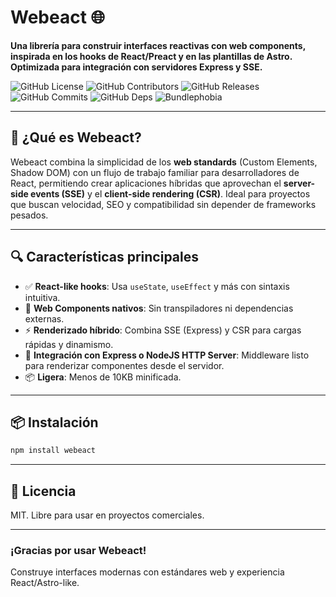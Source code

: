 # Webeact 🌐  

**Una librería para construir interfaces reactivas con web components, inspirada en los hooks de React/Preact y en las plantillas de Astro. Optimizada para integración con servidores Express y SSE.**

![GitHub License](https://badgen.net/github/license/AndyTechnologies/webeact)
![GitHub Contributors](https://badgen.net/github/contributors/AndyTechnologies/webeact)
![GitHub Releases](https://badgen.net/github/release/AndyTechnologies/webeact)
![GitHub Commits](https://badgen.net/github/commits/AndyTechnologies/webeact)
![GitHub Deps](https://badgen.net/github/dependents-repo/AndyTechnologies/webeact)
![Bundlephobia](https://badgen.net/bundlephobia/min/webeact)

---

## 🚀 ¿Qué es Webeact?

Webeact combina la simplicidad de los **web standards** (Custom Elements, Shadow DOM) con un flujo de trabajo familiar para desarrolladores de React, permitiendo crear aplicaciones híbridas que aprovechan el **server-side events (SSE)** y el **client-side rendering (CSR)**. Ideal para proyectos que buscan velocidad, SEO y compatibilidad sin depender de frameworks pesados.

---

## 🔍 Características principales  
- ✅ **React-like hooks**: Usa `useState`, `useEffect` y más con sintaxis intuitiva.  
- 🧱 **Web Components nativos**: Sin transpiladores ni dependencias externas.  
- ⚡ **Renderizado híbrido**: Combina SSE (Express) y CSR para cargas rápidas y dinamismo.  
- 🔗 **Integración con Express o NodeJS HTTP Server**: Middleware listo para renderizar componentes desde el servidor.  
- 📦 **Ligera**: Menos de 10KB minificada.

---

## 📦 Instalación  
```bash
npm install webeact
```

---

## 📄 Licencia  
MIT. Libre para usar en proyectos comerciales.

---

### ¡Gracias por usar Webeact!  
Construye interfaces modernas con estándares web y experiencia React/Astro-like.  

